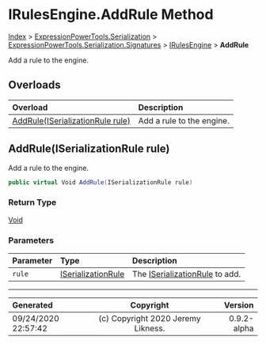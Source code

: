 ﻿# IRulesEngine.AddRule Method

[Index](../index.md) > [ExpressionPowerTools.Serialization](ExpressionPowerTools.Serialization.a.md) > [ExpressionPowerTools.Serialization.Signatures](ExpressionPowerTools.Serialization.Signatures.n.md) > [IRulesEngine](ExpressionPowerTools.Serialization.Signatures.IRulesEngine.i.md) > **AddRule**

Add a rule to the engine.

## Overloads

| Overload | Description |
| :-- | :-- |
| [AddRule(ISerializationRule rule)](#addruleiserializationrule-rule) | Add a rule to the engine. |
## AddRule(ISerializationRule rule)

Add a rule to the engine.

```csharp
public virtual Void AddRule(ISerializationRule rule)
```

### Return Type

 [Void](https://docs.microsoft.com/dotnet/api/system.void) 

### Parameters

| Parameter | Type | Description |
| :-- | :-- | :-- |
| `rule` | [ISerializationRule](ExpressionPowerTools.Serialization.Signatures.ISerializationRule.i.md) | The [ISerializationRule](ExpressionPowerTools.Serialization.Signatures.ISerializationRule.i.md) to add. |



---

| Generated | Copyright | Version |
| :-- | :-: | --: |
| 09/24/2020 22:57:42 | (c) Copyright 2020 Jeremy Likness. | 0.9.2-alpha |
